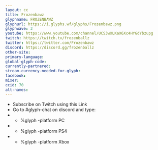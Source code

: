 ```yaml
---
layout: cc
title: Frozenbawz
glyphname: FROZENBAWZ
glyphurl: https://i.glyphs.wf/glyphs/Frozenbawz.png
glyphwave: 3
youtube: https://www.youtube.com/channel/UCS3wXLKaX6Xc4HYGdYbzupg
twitch: https://twitch.tv/frozenballz
twitter: https://twitter.com/Frozenbawz
discord: https://discord.gg/frozenballz
other-site: 
primary-language: 
global-glyph-code: 
currently-partnered: 
stream-currency-needed-for-glyph: 
facebook: 
mixer: 
ccid: 70
alt-names: 
---
```

* Subscribe on Twitch using this Link
* Go to #glyph-chat on discord and type:
* * %glyph -platform PC
* * %glyph -platform PS4
* * %glyph -platform Xbox
